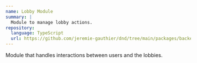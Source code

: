 ```yaml
---
name: Lobby Module
summary: |
  Module to manage lobby actions.
repository:
  language: TypeScript
  url: https://github.com/jeremie-gauthier/dnd/tree/main/packages/backend/src/lobby
---
```


Module that handles interactions between users and the lobbies.

<NodeGraph />
